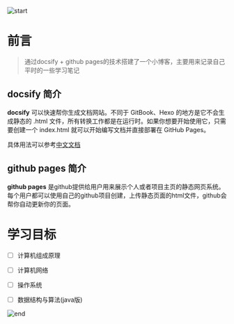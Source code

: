 ![start](./images/bg-soloLeveling.png)

# 前言

> 通过docsify + github pages的技术搭建了一个小博客，主要用来记录自己平时的一些学习笔记

## docsify 简介

 **docsify** 可以快速帮你生成文档网站。不同于 GitBook、Hexo 的地方是它不会生成静态的 .html 文件，所有转换工作都是在运行时。如果你想要开始使用它，只需要创建一个 index.html 就可以开始编写文档并直接部署在 GitHub Pages。

 具体用法可以参考[中文文档](https://docsify.js.org/#/zh-cn/)

 ## github pages 简介
 **github pages** 是github提供给用户用来展示个人或者项目主页的静态网页系统。每个用户都可以使用自己的github项目创建，上传静态页面的html文件，github会帮你自动更新你的页面。

# 学习目标

- [ ] 计算机组成原理
- [ ] 计算机网络
- [ ] 操作系统
- [ ] 数据结构与算法(java版)


 ![end](./images/end-soloLeveling.png)
